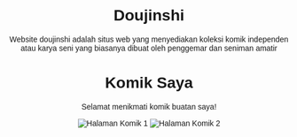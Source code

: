 # Doujinshi
Website doujinshi adalah situs web yang menyediakan koleksi komik independen atau karya seni yang biasanya dibuat oleh penggemar dan seniman amatir
<!DOCTYPE html>
<html lang="id">
<head>
    <meta charset="UTF-8">
    <meta name="viewport" content="width=device-width, initial-scale=1.0">
    <title>Komik Saya</title>
    <style>
        body { font-family: Arial, sans-serif; text-align: center; }
        img { max-width: 100%; height: auto; margin-bottom: 10px; }
    </style>
</head>
<body>
    <h1>Komik Saya</h1>
    <p>Selamat menikmati komik buatan saya!</p>
    <div>
        <img src="nama_gambar1.jpg" alt="Halaman Komik 1">
        <img src="nama_gambar2.jpg" alt="Halaman Komik 2">
        <!-- Tambahkan gambar lainnya sesuai kebutuhan -->
    </div>
</body>
</html>
